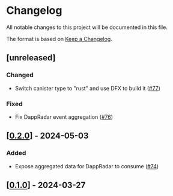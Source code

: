 # Changelog

All notable changes to this project will be documented in this file.

The format is based on [Keep a Changelog](https://keepachangelog.com/en/1.0.0/).

## [unreleased]

### Changed

- Switch canister type to "rust" and use DFX to build it ([#77](https://github.com/open-chat-labs/event-store/pull/77))

### Fixed

- Fix DappRadar event aggregation ([#76](https://github.com/open-chat-labs/event-store/pull/76))

## [[0.2.0](https://github.com/open-chat-labs/event-store/releases/tag/v0.2.0)] - 2024-05-03

### Added

- Expose aggregated data for DappRadar to consume ([#74](https://github.com/open-chat-labs/event-store/pull/74))

## [[0.1.0](https://github.com/open-chat-labs/event-store/releases/tag/v0.1.0)] - 2024-03-27